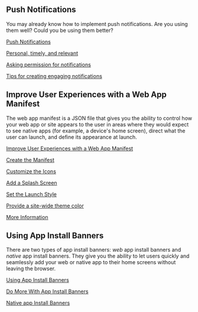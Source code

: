 







## Push Notifications

You may already know how to implement push notifications. Are you using them well? Could you be using them better?


  [Push Notifications](/web/fundamentals/engage-and-retain/push-notifications/?hl=en)

  
  [Personal, timely, and relevant](/web/fundamentals/engage-and-retain/push-notifications/personal-timely-relevant?hl=en)
  
  [Asking permission for notifications](/web/fundamentals/engage-and-retain/push-notifications/asking-permission?hl=en)
  
  [Tips for creating engaging notifications](/web/fundamentals/engage-and-retain/push-notifications/create-a-great-notification?hl=en)
  






## Improve User Experiences with a Web App Manifest

The web app manifest is a JSON file that gives you the ability to control how your web app or site appears to the user in areas where they would expect to see native apps (for example, a device's home screen), direct what the user can launch, and define its appearance at launch.


  [Improve User Experiences with a Web App Manifest](/web/fundamentals/engage-and-retain/web-app-manifest/?hl=en)

  
  [Create the Manifest](/web/fundamentals/engage-and-retain/web-app-manifest/create-the-manifest?hl=en)
  
  [Customize the Icons](/web/fundamentals/engage-and-retain/web-app-manifest/customize-the-icons?hl=en)
  
  [Add a Splash Screen](/web/fundamentals/engage-and-retain/web-app-manifest/add-splash-screen?hl=en)
  
  [Set the Launch Style](/web/fundamentals/engage-and-retain/web-app-manifest/set-the-launch-style?hl=en)
  
  [Provide a site-wide theme color](/web/fundamentals/engage-and-retain/web-app-manifest/site-wide-theme-color?hl=en)
  
  [More Information](/web/fundamentals/engage-and-retain/web-app-manifest/more-information?hl=en)
  






## Using App Install Banners

There are two types of app install banners: <i>web</i> app install banners and <i>native</i> app install banners. They give you the ability to let users quickly and seamlessly add your web or native app to their home screens without leaving the browser.


  [Using App Install Banners](/web/fundamentals/engage-and-retain/app-install-banners/?hl=en)
  
  [Do More With App Install Banners](/web/fundamentals/engage-and-retain/app-install-banners/advanced?hl=en)
  
  [Native app Install Banners](/web/fundamentals/engage-and-retain/app-install-banners/native-app-install?hl=en)
  




